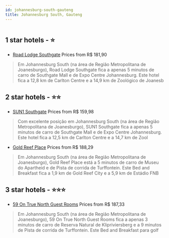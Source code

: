 ```yaml
---
id: johannesburg-south-gauteng
title: Johannesburg South, Gauteng
---
```


<center><img src="https://i.travelapi.com/hotels/26000000/25040000/25037600/25037574/6748c73d_z.jpg" alt="" /></center>


##  1 star hotels - ⭐️

-    [Road Lodge Southgate](https://www.hurb.com/br/aud/https://www.hurb.com/br/hotels/johannesburg-south/road-lodge-southgate-HT-JRD1?cmp=18055) Prices from R$ 181,90
   > Em Johannesburg South (na área de Região Metropolitana de Joanesburgo), Road Lodge Southgate fica a apenas 5 minutos de carro de Southgate Mall e de Expo Centre Johannesburg.  Este hotel fica a 12,8 km de Carlton Centre e a 14,9 km de Zoológico de Joanesb

##  2 star hotels - ⭐️⭐️

-    [SUN1 Southgate](https://www.hurb.com/br/aud/https://www.hurb.com/br/hotels/johannesburg-south/sun1-southgate-HT-M73T?cmp=18055) Prices from R$ 159,98
   > Com excelente posição em Johannesburg South (na área de Região Metropolitana de Joanesburgo), SUN1 Southgate fica a apenas 5 minutos de carro de Southgate Mall e de Expo Centre Johannesburg.  Este hotel fica a 12,5 km de Carlton Centre e a 14,7 km de Zool
-    [Gold Reef Place](https://www.hurb.com/br/aud/https://www.hurb.com/br/hotels/johannesburg-south/gold-reef-place-HT-GRWI?cmp=18055) Prices from R$ 188,29
   > Em Johannesburg South (na área de Região Metropolitana de Joanesburgo), Gold Reef Place está a 5 minutos de carro de Museu do Apartheid e de Pista de corrida de Turffontein.  Este Bed and Breakfast fica a 1,9 km de Gold Reef City e a 5,9 km de Estádio FNB

##  3 star hotels - ⭐️⭐️⭐️

-    [59 On True North Guest Rooms](https://www.hurb.com/br/aud/https://www.hurb.com/br/hotels/johannesburg-south/59-on-true-north-guest-rooms-HT-A4GY?cmp=18055) Prices from R$ 187,33
   > Em Johannesburg South (na área de Região Metropolitana de Joanesburgo), 59 On True North Guest Rooms fica a apenas 3 minutos de carro de Reserva Natural de Klipriviersberg e a 9 minutos de Pista de corrida de Turffontein.  Este Bed and Breakfast para golf
